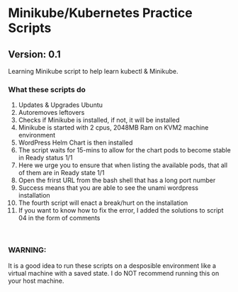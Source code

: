 # Minikube/Kubernetes Practice Scripts
<h2>Version: 0.1</h2>
<p>Learning Minikube script to help learn kubectl &amp; Minikube.</p>
<h3>What these scripts do</h3>
<ol>
  <li>Updates & Upgrades Ubuntu</li>
  <li>Autoremoves leftovers</li>
  <li>Checks if Minikube is installed, if not, it will be installed</li>
  <li>Minikube is started with 2 cpus, 2048MB Ram on KVM2 machine environment</li>
  <li>WordPress Helm Chart is then installed</li>
  <li>The script waits for 15-mins to allow for the chart pods to become stable in Ready status 1/1</li>
  <li>Here we urge you to ensure that when listing the available pods, that all of them are in Ready state 1/1</li>
  <li>Open the frirst URL from the bash shell that has a long port number</li>
  <li>Success means that you are able to see the unami wordpress installation</li>
  <li>The fourth script will enact a break/hurt on the installation</li>
  <li>If you want to know how to fix the error, I added the solutions to script 04 in the form of comments</li>
</ol>
<br>
<h3>WARNING:</h3>
<p>It is a good idea to run these scripts on a desposible environment like a virtual machine with a saved state. I do NOT recommend running this on your host machine.</p>
